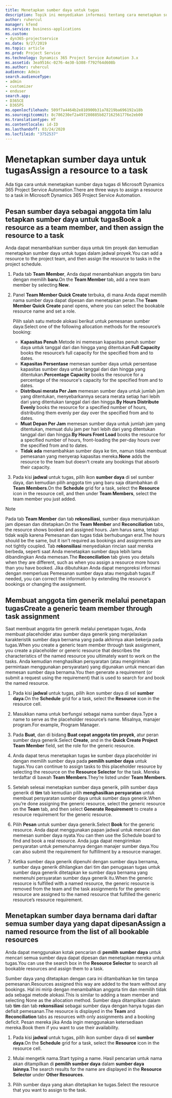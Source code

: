 ```yaml
---
title: Menetapkan sumber daya untuk tugas
description: Topik ini menyediakan informasi tentang cara menetapkan sumber daya untuk tugas.
author: ruhercul
manager: kfend
ms.service: business-applications
ms.custom:
- dyn365-projectservice
ms.date: 9/27/2019
ms.topic: article
ms.prod: Project Service
ms.technology: Dynamics 365 Project Service Automation 3.x
ms.assetid: 3ea9516c-0276-4e30-b308-f792f64d608b
ms.author: ruhercul
audience: Admin
search.audienceType:
- admin
- customizer
- enduser
search.app:
- D365CE
- D365PS
ms.openlocfilehash: 509f7a4464b2e810900b31a78219ba696192a18b
ms.sourcegitcommit: 8c786230ef2a497280885b827162561776e2eb00
ms.translationtype: HT
ms.contentlocale: id-ID
ms.lasthandoff: 03/24/2020
ms.locfileid: "3752537"
---
```

# <a name="assign-a-resource-to-a-task"></a><span data-ttu-id="bb377-103">Menetapkan sumber daya untuk tugas</span><span class="sxs-lookup"><span data-stu-id="bb377-103">Assign a resource to a task</span></span>

<span data-ttu-id="bb377-104">Ada tiga cara untuk menetapkan sumber daya tugas di Microsoft Dynamics 365 Project Service Automation.</span><span class="sxs-lookup"><span data-stu-id="bb377-104">There are three ways to assign a resource to a task in Microsoft Dynamics 365 Project Service Automation.</span></span>

## <a name="book-a-resource-as-a-team-member-and-then-assign-the-resource-to-a-task"></a><span data-ttu-id="bb377-105">Pesan sumber daya sebagai anggota tim lalu tetapkan sumber daya untuk tugas</span><span class="sxs-lookup"><span data-stu-id="bb377-105">Book a resource as a team member, and then assign the resource to a task</span></span>

<span data-ttu-id="bb377-106">Anda dapat menambahkan sumber daya untuk tim proyek dan kemudian menetapkan sumber daya untuk tugas dalam jadwal proyek.</span><span class="sxs-lookup"><span data-stu-id="bb377-106">You can add a resource to the project team, and then assign the resource to tasks in the project schedule.</span></span>

1. <span data-ttu-id="bb377-107">Pada tab **Team Member**, Anda dapat menambahkan anggota tim baru dengan memilih **baru**.</span><span class="sxs-lookup"><span data-stu-id="bb377-107">On the **Team Member** tab, add a new team member by selecting **New**.</span></span> 

2. <span data-ttu-id="bb377-108">Panel **Team Member Quick Create** terbuka, di mana Anda dapat memilih nama sumber daya dapat dipesan dan menetapkan peran.</span><span class="sxs-lookup"><span data-stu-id="bb377-108">The **Team Member Quick Create** panel opens, where you can select the bookable resource name and set a role.</span></span> 

    <span data-ttu-id="bb377-109">Pilih salah satu metode alokasi berikut untuk pemesanan sumber daya:</span><span class="sxs-lookup"><span data-stu-id="bb377-109">Select one of the following allocation methods for the resource’s booking:</span></span>

    - <span data-ttu-id="bb377-110">**Kapasitas Penuh** Metode ini memesan kapasitas penuh sumber daya untuk tanggal dari dan hingga yang ditentukan.</span><span class="sxs-lookup"><span data-stu-id="bb377-110">**Full Capacity** books the resource’s full capacity for the specified from and to dates.</span></span>
    - <span data-ttu-id="bb377-111">**Kapasitas Persentase** memesan sumber daya untuk persentase kapasitas sumber daya untuk tanggal dari dan hingga yang ditentukan.</span><span class="sxs-lookup"><span data-stu-id="bb377-111">**Percentage Capacity** books the resource for a percentage of the resource's capacity for the specified from and to dates.</span></span>
    - <span data-ttu-id="bb377-112">**Distribusi merata Per Jam** memesan sumber daya untuk jumlah jam yang ditentukan, menyebarkannya secara merata setiap hari lebih dari yang ditentukan tanggal dari dan hingga.</span><span class="sxs-lookup"><span data-stu-id="bb377-112">**By Hours Distribute Evenly** books the resource for a specified number of hours, distributing them evenly per day over the specified from and to dates.</span></span>
    - <span data-ttu-id="bb377-113">**Muat Depan Per Jam** memesan sumber daya untuk jumlah jam yang ditentukan, memuat dulu jam per hari lebih dari yang ditentukan tanggal dari dan hingga.</span><span class="sxs-lookup"><span data-stu-id="bb377-113">**By Hours Front Load** books the resource for a specified number of hours, front-loading the per-day hours over the specified from and to dates.</span></span>
    - <span data-ttu-id="bb377-114">**Tidak ada** menambahkan sumber daya ke tim, namun tidak membuat pemesanan yang menyerap kapasitas mereka.</span><span class="sxs-lookup"><span data-stu-id="bb377-114">**None** adds the resource to the team but doesn’t create any bookings that absorb their capacity.</span></span>

3. <span data-ttu-id="bb377-115">Pada kisi **jadwal** untuk tugas, pilih ikon **sumber daya** di sel sumber daya, dan kemudian pilih anggota tim yang baru saja ditambahkan di **Team Members**.</span><span class="sxs-lookup"><span data-stu-id="bb377-115">On the **Schedule** grid for a task, select the **Resource** icon in the resource cell, and then under **Team Members**, select the team member you just added.</span></span> 

> [!NOTE]
> <span data-ttu-id="bb377-116">Pada tab **Team Member** dan tab **rekonsiliasi**, sumber daya menunjukkan jam dipesan dan ditetapkan.</span><span class="sxs-lookup"><span data-stu-id="bb377-116">On the **Team Member** and **Reconciliation** tabs, the resource shows booked and assigned hours.</span></span> <span data-ttu-id="bb377-117">Jam harus sama, tetapi tidak wajib karena Pemesanan dan tugas tidak berhubungan erat.</span><span class="sxs-lookup"><span data-stu-id="bb377-117">The hours should be the same, but it isn't required as bookings and assignments are not tightly coupled.</span></span> <span data-ttu-id="bb377-118">Tab **rekonsiliasi** menyediakan rincian saat mereka berbeda, seperti saat Anda menetapkan sumber daya lebih lama dibandingkan Anda memesan.</span><span class="sxs-lookup"><span data-stu-id="bb377-118">The **Reconciliation** tab gives you details when they are different, such as when you assign a resource more hours than you have booked.</span></span> <span data-ttu-id="bb377-119">Jika dibutuhkan Anda dapat mengoreksi informasi dengan memperluas Pemesanan sumber daya atau mengubah tugas.</span><span class="sxs-lookup"><span data-stu-id="bb377-119">If needed, you can correct the information by extending the resource's bookings or changing the assignment.</span></span>

## <a name="create-a-generic-team-member-through-task-assignment"></a><span data-ttu-id="bb377-120">Membuat anggota tim generik melalui penetapan tugas</span><span class="sxs-lookup"><span data-stu-id="bb377-120">Create a generic team member through task assignment</span></span>

<span data-ttu-id="bb377-121">Saat membuat anggota tim generik melalui penetapan tugas, Anda membuat placeholder atau sumber daya generik yang menjelaskan karakteristik sumber daya bernama yang pada akhirnya akan bekerja pada tugas.</span><span class="sxs-lookup"><span data-stu-id="bb377-121">When you create a generic team member through task assignment, you create a placeholder or generic resource that describes the characteristics of the named resource you ultimately want to work on the tasks.</span></span> <span data-ttu-id="bb377-122">Anda kemudian menghasilkan persyaratan (atau mengirimkan permintaan menggunakan persyaratan) yang digunakan untuk mencari dan memesan sumber daya bernama.</span><span class="sxs-lookup"><span data-stu-id="bb377-122">You then generate a requirement (or submit a request using the requirement) that is used to search for and book the named resource.</span></span>

1. <span data-ttu-id="bb377-123">Pada kisi **jadwal** untuk tugas, pilih ikon sumber daya di sel **sumber daya**.</span><span class="sxs-lookup"><span data-stu-id="bb377-123">On the **Schedule** grid for a task, select the **Resource** icon in the resource cell.</span></span>

2. <span data-ttu-id="bb377-124">Masukkan nama untuk berfungsi sebagai nama sumber daya.</span><span class="sxs-lookup"><span data-stu-id="bb377-124">Type a name to serve as the placeholder resource’s name.</span></span> <span data-ttu-id="bb377-125">Misalnya, manajer program.</span><span class="sxs-lookup"><span data-stu-id="bb377-125">For example, Program Manager.</span></span>

3. <span data-ttu-id="bb377-126">Pada **Buat**, dan di bidang **Buat cepat anggota tim proyek**, atur peran sumber daya generik.</span><span class="sxs-lookup"><span data-stu-id="bb377-126">Select **Create**, and in the **Quick Create Project Team Member** field, set the role for the generic resource.</span></span>

4. <span data-ttu-id="bb377-127">Anda dapat terus menetapkan tugas ke sumber daya placeholder ini dengan memilih sumber daya pada **pemilih sumber daya** untuk tugas.</span><span class="sxs-lookup"><span data-stu-id="bb377-127">You can continue to assign tasks to this placeholder resource by selecting the resource on the **Resource Selector** for the task.</span></span> <span data-ttu-id="bb377-128">Mereka terdaftar di bawah **Team Members**.</span><span class="sxs-lookup"><span data-stu-id="bb377-128">They’re listed under **Team Members**.</span></span>

5. <span data-ttu-id="bb377-129">Setelah selesai menetapkan sumber daya generik, pilih sumber daya generik di **tim** tab kemudian pilih **menghasilkan persyaratan** untuk membuat persyaratan sumber daya untuk sumber daya generik.</span><span class="sxs-lookup"><span data-stu-id="bb377-129">When you’re done assigning the generic resource, select the generic resource on the **Team** tab, and then select **Generate Requirement** to create a resource requirement for the generic resource.</span></span>

6. <span data-ttu-id="bb377-130">Pilih **Pesan** untuk sumber daya generik.</span><span class="sxs-lookup"><span data-stu-id="bb377-130">Select **Book** for the generic resource.</span></span> <span data-ttu-id="bb377-131">Anda dapat menggunakan papan jadwal untuk mencari dan memesan sumber daya nyata.</span><span class="sxs-lookup"><span data-stu-id="bb377-131">You can then use the Schedule board to find and book a real resource.</span></span> <span data-ttu-id="bb377-132">Anda juga dapat mengirimkan persyaratan untuk pemenuhannya dengan manajer sumber daya.</span><span class="sxs-lookup"><span data-stu-id="bb377-132">You can also submit the requirement for fulfillment by a resource manager.</span></span>

7. <span data-ttu-id="bb377-133">Ketika sumber daya generik dipenuhi dengan sumber daya bernama, sumber daya generik dihilangkan dari tim dan penugasan tugas untuk sumber daya generik ditetapkan ke sumber daya bernama yang memenuhi persyaratan sumber daya generik itu.</span><span class="sxs-lookup"><span data-stu-id="bb377-133">When the generic resource is fulfilled with a named resource, the generic resource is removed from the team and the task assignments for the generic resource are assigned to the named resource that fulfilled the generic resource’s resource requirement.</span></span>

## <a name="assign-a-named-resource-from-the-list-of-all-bookable-resources"></a><span data-ttu-id="bb377-134">Menetapkan sumber daya bernama dari daftar semua sumber daya yang dapat dipesan</span><span class="sxs-lookup"><span data-stu-id="bb377-134">Assign a named resource from the list of all bookable resources</span></span>

<span data-ttu-id="bb377-135">Anda dapat menggunakan kotak pencarian di **pemilih sumber daya** untuk mencari semua sumber daya dapat dipesan dan menetapkan mereka untuk tugas.</span><span class="sxs-lookup"><span data-stu-id="bb377-135">You can use the search box in the **Resource Selector** to search all bookable resources and assign them to a task.</span></span>

<span data-ttu-id="bb377-136">Sumber daya yang ditetapkan dengan cara ini ditambahkan ke tim tanpa pemesanan.</span><span class="sxs-lookup"><span data-stu-id="bb377-136">Resources assigned this way are added to the team without any bookings.</span></span> <span data-ttu-id="bb377-137">Hal ini mirip dengan menambahkan anggota tim dan memilih tidak ada sebagai metode alokasi.</span><span class="sxs-lookup"><span data-stu-id="bb377-137">This is similar to adding a team member and selecting None as the allocation method.</span></span> <span data-ttu-id="bb377-138">Sumber daya ditampilkan dalam tab **tim** dan tab **rekonsiliasi** sebagai sumber daya dengan hanya tugas dan defisit pemesanan.</span><span class="sxs-lookup"><span data-stu-id="bb377-138">The resource is displayed in the **Team** and **Reconciliation** tabs as resources with only assignments and a booking deficit.</span></span> <span data-ttu-id="bb377-139">Pesan mereka jika Anda ingin menggunakan ketersediaan mereka.</span><span class="sxs-lookup"><span data-stu-id="bb377-139">Book them if you want to use their availability.</span></span>

1. <span data-ttu-id="bb377-140">Pada kisi **jadwal** untuk tugas, pilih ikon sumber daya di sel **sumber daya**.</span><span class="sxs-lookup"><span data-stu-id="bb377-140">On the **Schedule** grid for a task, select the **Resource** icon in the resource cell.</span></span>

2. <span data-ttu-id="bb377-141">Mulai mengetik nama.</span><span class="sxs-lookup"><span data-stu-id="bb377-141">Start typing a name.</span></span> <span data-ttu-id="bb377-142">Hasil pencarian untuk nama akan ditampilkan di **pemilih sumber daya** dalam **sumber daya lainnya**.</span><span class="sxs-lookup"><span data-stu-id="bb377-142">The search results for the name are displayed in the **Resource Selector** under **Other Resources**.</span></span>

3. <span data-ttu-id="bb377-143">Pilih sumber daya yang akan ditetapkan ke tugas.</span><span class="sxs-lookup"><span data-stu-id="bb377-143">Select the resource that you want to assign to the task.</span></span>

